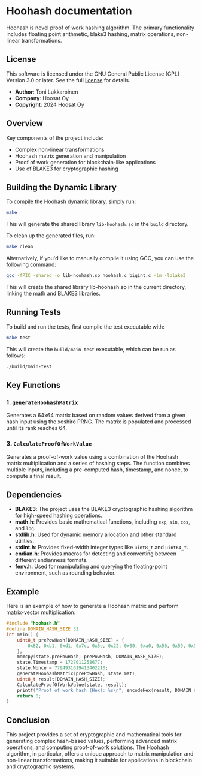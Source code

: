 # Hoohash documentation

Hoohash is novel proof of work hashing algorithm. The primary functionality includes floating point arithmetic, blake3 hashing, matrix operations, non-linear transformations.

## License

This software is licensed under the GNU General Public License (GPL) Version 3.0 or later. See the full [license](https://www.gnu.org/licenses/) for details.

- **Author**: Toni Lukkaroinen
- **Company**: Hoosat Oy
- **Copyright**: 2024 Hoosat Oy

## Overview

Key components of the project include:

- Complex non-linear transformations
- Hoohash matrix generation and manipulation
- Proof of work generation for blockchain-like applications
- Use of BLAKE3 for cryptographic hashing

## Building the Dynamic Library

To compile the Hoohash dynamic library, simply run:

```bash
make
```

This will generate the shared library `lib-hoohash.so` in the `build` directory.

To clean up the generated files, run:

```bash
make clean
```

Alternatively, if you'd like to manually compile it using GCC, you can use the following command:

```bash
gcc -fPIC -shared -o lib-hoohash.so hoohash.c bigint.c -lm -lblake3
```

This will create the shared library lib-hoohash.so in the current directory, linking the math and BLAKE3 libraries.

## Running Tests

To build and run the tests, first compile the test executable with:

```bash
make test
```

This will create the `build/main-test` executable, which can be run as follows:

```bash
./build/main-test
```

## Key Functions

### 1. `generateHoohashMatrix`
Generates a 64x64 matrix based on random values derived from a given hash input using the xoshiro PRNG. The matrix is populated and processed until its rank reaches 64.

### 3. `CalculateProofOfWorkValue`
Generates a proof-of-work value using a combination of the Hoohash matrix multiplication and a series of hashing steps. The function combines multiple inputs, including a pre-computed hash, timestamp, and nonce, to compute a final result.

## Dependencies

- **BLAKE3**: The project uses the BLAKE3 cryptographic hashing algorithm for high-speed hashing operations.
- **math.h**: Provides basic mathematical functions, including `exp`, `sin`, `cos`, and `log`.
- **stdlib.h**: Used for dynamic memory allocation and other standard utilities.
- **stdint.h**: Provides fixed-width integer types like `uint8_t` and `uint64_t`.
- **endian.h**: Provides macros for detecting and converting between different endianness formats.
- **fenv.h**: Used for manipulating and querying the floating-point environment, such as rounding behavior.

## Example

Here is an example of how to generate a Hoohash matrix and perform matrix-vector multiplication:

```c
#include "hoohash.h"
#define DOMAIN_HASH_SIZE 32
int main() {
    uint8_t prePowHash[DOMAIN_HASH_SIZE] = {
        0x82, 0xb1, 0xd1, 0x7c, 0x5e, 0x22, 0x00, 0xa0, 0x56, 0x59, 0x56, 0xb7, 0x11, 0x48, 0x5a, 0x2c, 0xba, 0x6d, 0xa9, 0x09, 0xe5, 0x88, 0x26, 0x15, 0x82, 0xc2, 0xf4, 0x65, 0xec, 0x2e, 0x3d, 0x3f
    };
    memcpy(state.prePowHash, prePowHash, DOMAIN_HASH_SIZE);
    state.Timestamp = 1727011258677;
    state.Nonce = 7794931619413402210;
    generateHoohashMatrix(prePowHash, state.mat);
    uint8_t result[DOMAIN_HASH_SIZE];
    CalculateProofOfWorkValue(state, result);
    printf("Proof of work hash (Hex): %s\n", encodeHex(result, DOMAIN_HASH_SIZE));
    return 0;
}
```

## Conclusion

This project provides a set of cryptographic and mathematical tools for generating complex hash-based values, performing advanced matrix operations, and computing proof-of-work solutions. The Hoohash algorithm, in particular, offers a unique approach to matrix manipulation and non-linear transformations, making it suitable for applications in blockchain and cryptographic systems.
